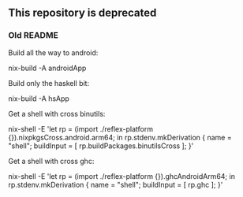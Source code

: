 ## This repository is deprecated


### Old README

Build all the way to android:

nix-build -A androidApp

Build only the haskell bit:

nix-build -A hsApp

Get a shell with cross binutils:

nix-shell -E 'let rp = (import ./reflex-platform {}).nixpkgsCross.android.arm64; in rp.stdenv.mkDerivation { name = "shell"; buildInput = [ rp.buildPackages.binutilsCross ]; }'

Get a shell with cross ghc:

nix-shell -E 'let rp = (import ./reflex-platform {}).ghcAndroidArm64; in rp.stdenv.mkDerivation { name = "shell"; buildInput = [ rp.ghc ]; }'
